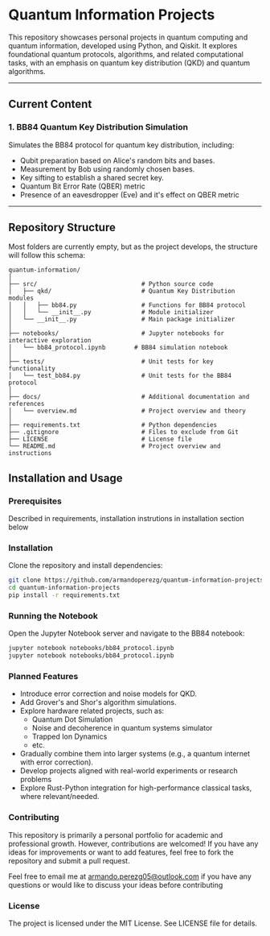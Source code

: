 # Quantum Information Projects

This repository showcases personal projects in quantum computing and quantum information, developed using Python, and Qiskit. It explores foundational quantum protocols, algorithms, and related computational tasks, with an emphasis on quantum key distribution (QKD) and quantum algorithms.

---

## Current Content

### 1. BB84 Quantum Key Distribution Simulation
Simulates the BB84 protocol for quantum key distribution, including:
- Qubit preparation based on Alice's random bits and bases.
- Measurement by Bob using randomly chosen bases.
- Key sifting to establish a shared secret key.
- Quantum Bit Error Rate (QBER) metric
- Presence of an eavesdropper (Eve) and it's effect on QBER metric

---

## Repository Structure
Most folders are currently empty, but as the project develops, the structure will follow this schema:

```plaintext
quantum-information/
│
├── src/                             # Python source code
│   ├── qkd/                         # Quantum Key Distribution modules
│   │   ├── bb84.py                  # Functions for BB84 protocol
│   │   └── __init__.py              # Module initializer
│   └── __init__.py                  # Main package initializer
│
├── notebooks/                       # Jupyter notebooks for interactive exploration
│   └── bb84_protocol.ipynb        # BB84 simulation notebook
│
├── tests/                           # Unit tests for key functionality
│   └── test_bb84.py                 # Unit tests for the BB84 protocol
│
├── docs/                            # Additional documentation and references
│   └── overview.md                  # Project overview and theory
│
├── requirements.txt                 # Python dependencies
├── .gitignore                       # Files to exclude from Git
├── LICENSE                          # License file
└── README.md                        # Project overview and instructions
```

## Installation and Usage

### Prerequisites
Described in requirements, installation instrutions in installation section below

### Installation
Clone the repository and install dependencies:

```bash
git clone https://github.com/armandoperezg/quantum-information-projects
cd quantum-information-projects
pip install -r requirements.txt
```

### Running the Notebook
Open the Jupyter Notebook server and navigate to the BB84 notebook:
```bash
jupyter notebook notebooks/bb84_protocol.ipynb
jupyter notebook notebooks/bb84_protocol.ipynb
```

### Planned Features
- Introduce error correction and noise models for QKD.
- Add Grover's and Shor's algorithm simulations.
- Explore hardware related projects, such as:
    - Quantum Dot Simulation
    - Noise and decoherence in quantum systems simulator
    - Trapped Ion Dynamics
    - etc.
- Gradually combine them into larger systems (e.g., a quantum internet with error correction).
- Develop projects aligned with real-world experiments or research problems
- Explore Rust-Python integration for high-performance classical tasks, where relevant/needed.

### Contributing 
This repository is primarily a personal portfolio for academic and professional growth. However, contributions are welcomed! If you have any ideas for improvements or want to add features, feel free to fork the repository and submit a pull request. 

Feel free to email me at armando.perezg05@outlook.com if you have any questions or would like to discuss your ideas before contributing


### License
The project is licensed under the MIT License. See LICENSE file for details.
